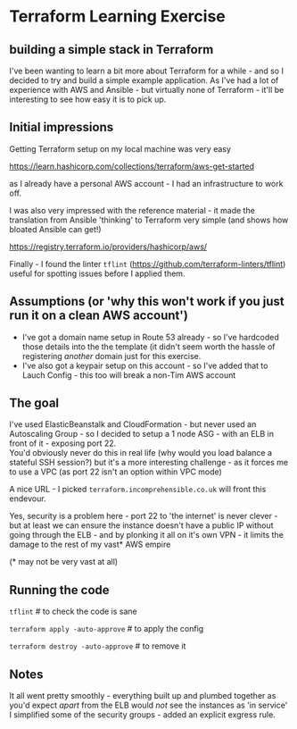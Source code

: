 # Terraform Learning Exercise

## building a simple stack in Terraform

I've been wanting to learn a bit more about Terraform for a while - and so I decided to try and build a simple example application.
As I've had a lot of experience with AWS and Ansible - but virtually none of Terraform - it'll be interesting to see how easy it is to pick up.

## Initial impressions

Getting Terraform setup on my local machine was very easy

https://learn.hashicorp.com/collections/terraform/aws-get-started

as I already have a personal AWS account - I had an infrastructure to work off.  

I was also very impressed with the reference material - it made the translation from Ansible 'thinking' to Terraform very simple (and shows how bloated Ansible can get!)

https://registry.terraform.io/providers/hashicorp/aws/

Finally - I found the linter `tflint` (https://github.com/terraform-linters/tflint) useful for spotting issues before I applied them.

## Assumptions (or 'why this won't work if you just run it on a clean AWS account')

* I've got a domain name setup in Route 53 already - so I've hardcoded those details into the the template (it didn't seem worth the hassle of registering _another_ domain just for this exercise.   
* I've also got a keypair setup on this account - so I've added that to Lauch Config - this too will break a non-Tim AWS account

## The goal

I've used ElasticBeanstalk and CloudFormation - but never used an Autoscaling Group - so I decided to setup a 1 node ASG - with an ELB in front of it - exposing port 22.  
You'd obviously never do this in real life (why would you load balance a stateful SSH session?) but it's a more interesting challenge - as it forces me to use a VPC (as port 22 isn't an option within VPC mode) 

A nice URL - I picked `terraform.incomprehensible.co.uk` will front this endevour. 

Yes, security is a problem here - port 22 to 'the internet' is never clever - but at least we can ensure the instance doesn't have a public IP without going through the ELB - and by plonking it all on it's own VPN - it limits the damage to the rest of my vast* AWS empire 

(* may not be very vast at all)

## Running the code

`tflint` # to check the code is sane

`terraform apply -auto-approve` # to apply the config

`terraform destroy -auto-approve` # to remove it

## Notes

It all went pretty smoothly - everything built up and plumbed together as you'd expect _apart_ from the ELB would _not_ see the instances as 'in service'
I simplified some of the security groups - added an explicit exgress rule. 
